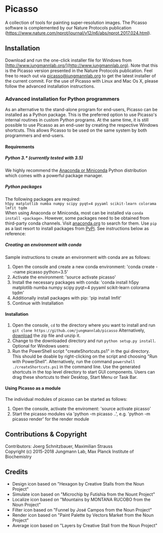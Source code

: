 # Picasso
A collection of tools for painting super-resolution images. The Picasso software is complemented by our Nature Protocols publication (https://www.nature.com/nprot/journal/v12/n6/abs/nprot.2017.024.html).

## Installation
Download and run the one-click installer file for Windows from [http://www.jungmannlab.org/](http://www.jungmannlab.org). Note that this is the Picasso version presented in the Nature Protocols publication. Feel free to reach out via picasso@jungmannlab.org to get the latest installer of the current commit. For the use of Picasso with Linux and Mac Os X, please follow the advanced installation instructions.

### Advanced installation for Python programmers
As an alternative to the stand-alone program for end-users, Picasso can be installed as a Python package. This is the preferred option to use Picasso's internal routines in custom Python programs. At the same time, it is still possible to use Picasso as an end-user by creating the respective Windows shortcuts. This allows Picasso to be used on the same system by both programmers and end-users.

#### Requirements

##### Python 3.* (currently tested with 3.5)  
We highly recommend the [Anaconda or Miniconda](https://www.continuum.io/downloads) Python distribution which comes with a powerful package manager.

##### Python packages
The following packages are required:  
`h5py matplotlib numba numpy scipy pyqt=4 pyyaml scikit-learn colorama lmfit tqdm`  
When using Anaconda or Miniconda, most can be installed via `conda install <package>`. However, some packages need to be obtained from third-party conda channels. Visit [anaconda.org](anaconda.org) to search for them. Use `pip`  as a last resort to install packages from [PyPi](https://pypi.python.org/pypi). See instructions below as reference:

##### Creating an environment with conda
Sample instructions to create an environment with conda are as follows:
1. Open the console and create a new conda environment: 'conda create --name picasso python=3.5'
2. Activate the environment: 'source activate picasso'
3. Install the necessary packages with conda: 'conda install h5py matplotlib numba numpy scipy pyqt=4 pyyaml scikit-learn colorama tqdm'
4. Additionally install packages with pip: 'pip install lmfit'
5. Continue with Installation 

#### Installation

1. Open the console, `cd` to the directory where you want to install and run
`git clone https://github.com/jungmannlab/picasso`
Alternatively, [download](https://github.com/jungmannlab/picasso/archive/master.zip) the zip file and unzip it.
2. Change to the downloaded directory and run `python setup.py install`.
Optional for Windows users:
3. Run the PowerShell script "createShortcuts.ps1" in the gui directory.
This should be doable by right-clicking on the script and choosing "Run with PowerShell". Alternatively, run the command `powershell ./createShortcuts.ps1` in the command line. Use the generated shortcuts in the top level directory to start GUI components. Users can drag these shortcuts to their Desktop, Start Menu or Task Bar.

#### Using Picasso as a module
The individual modules of picasso can be started as follows:
1. Open the console, activate the enviroment: 'source activate picasso'
2. Start the picasso modules via 'python -m picasso ..', e.g. 'python -m picasso render' for the render module

## Contributions & Copyright
Contributors: Joerg Schnitzbauer, Maximilian Strauss  
Copyright (c) 2015-2018 Jungmann Lab, Max Planck Institute of Biochemistry

## Credits
- Design icon based on "Hexagon by Creative Stalls from the Noun Project"
- Simulate icon based on "Microchip by Futishia from the Nount Project"
- Localize icon based on "Mountains by MONTANA RUCOBO from the Noun Project"
- Filter icon based on "Funnel by José Campos from the Noun Project"
- Render icon based on "Paint Palette by Vectors Market from the Noun Project"
- Average icon based on "Layers by Creative Stall from the Noun Project"

